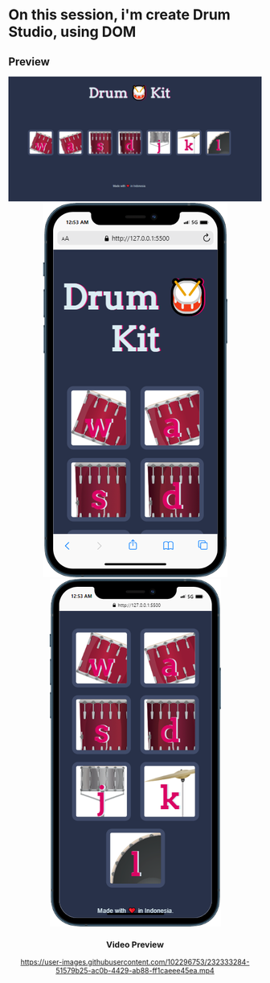 # On this session, i'm create Drum Studio, using DOM


## Preview 
<div align="center">
    <img src="./preview/preview-desktop.png">
    <img src="./preview/mobile.png">
    <img src="./preview/mobile-2.png">
    <br>
    <h3>Video Preview</h3>
    

https://user-images.githubusercontent.com/102296753/232333284-51579b25-ac0b-4429-ab88-ff1caeee45ea.mp4


</div>

